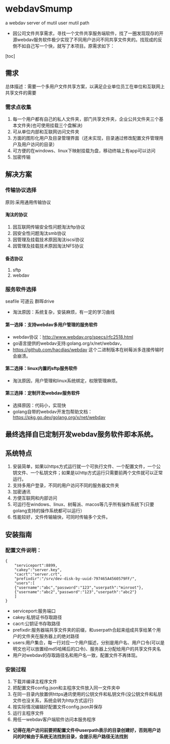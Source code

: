 # webdavSmump
a webdav server of mutil user mutil path

+ 因公司文件共享需求，寻找一个文件共享服务端软件，找了一圈发现现存的开源webdav服务软件极少实现了不同用户访问不同共享文件夹的。找现成的反倒不如自己写一个快，就写了本项目。原需求如下：


[toc]
## 需求
总体描述：需要一个多用户文件共享方案，以满足企业单位员工在单位和互联网上共享文件的需要

### 需求点收集
1. 每一个用户都有自己的私人文件夹，部门共享文件夹，企业公共文件夹三个基本文件夹(也可使用挂载三个盘解决)
2. 可从单位内部和互联网访问文件夹
3. 方面的图形化用户及目录管理界面（还未实现，目录通过修改配置文件管理用户及用户访问的目录）
4. 可方便的在windows、linux下映射挂载为盘，移动终端上有app可以访问
5. 加密传输

## 解决方案

### 传输协议选择
原则:采用通用传输协议
#### 淘汰的协议
1. 因互联网传输安全性问题淘汰ftp协议
2. 因安全性问题淘汰smb协议
3. 因管理及挂载技术原因淘汰iscsi协议
4. 因管理及挂载技术原因淘汰NFS协议

#### 备选协议
1. sftp
2. webdav

### 服务软件选择

seafile 可道云 群晖drive
+ 淘汰原因：系统复杂，安装麻烦，有一定的学习曲线

#### 第一选择：支持webdav多用户管理的服务软件
+ webdav协议：http://www.webdav.org/specs/rfc2518.html
+ go语言提供的webdav支持:golang.org/x/net/webdav，
+ https://github.com/hacdias/webdav 这个二进制版本在树莓派多连接传输时会崩溃。

#### 第二选择：linux内置的sftp服务软件
+ 淘汰原因，用户管理和linux系统绑定，权限管理麻烦。
#### 第三选择：定制开发webdav服务软件
+ 选择原因：代码小，实现快
+ golang自带的webdav开发包帮助文档：https://pkg.go.dev/golang.org/x/net/webdav

## 最终选择自已定制开发webdav服务软件即本系统。
## 系统特点
1. 安装简单，如果以https方式运行就一个可执行文件、一个配置文件，一个公钥文件、一个私钥文件；如果是以http方式运行只需要前两个文件就可以正常运行。
2. 支持多用户登录，不同的用户访问不同的服务器文件夹
3. 加密通讯
4. 方便互联网和内部访问
5. 可运行在windows、linux、树莓派、macos等几乎所有操作系统下(只要golang支持的操作系统都可以运行）
6. 性能较好，文件传输输快，可同时传输多个文件。

## 安装指南
### 配置文件说明：
```
{
    "serviceport":8899,
    "cakey":"server.key",
    "cacrt":"server.crt",
    "prefixdir":"/srv/dev-disk-by-uuid-797465A4560579FF/",
    "users":[
    {"username":"abc","password":"123","userpath":"minroot"},
    {"username":"abc2","password":"123","userpath":"abc2"}
    ]
}
```
+ serviceport:服务端口
+ cakey:私钥证书存取路径
+ cacrt:公钥证书存取路径
+ prefixdir:服务器端共享文件夹的前缀，和userpath合起来组成共享给某个用户的文件夹在服务器上的绝对路径
+ users:用户集合，每一行对应一个用户描述，分别是用户名、用户口令(可以是明文也可以放置经md5哈稀后的口令)、服务器上分配给用户的共享文件夹名
+ 用户对webdav的存取路径名和用户名一致，配置文件不再体现。

### 安装过程
1. 下载并编译主程序文件
2. 把配置文件config.json和主程序文件放入同一文件夹中
3. 在同一目录内放置供https通讯使用的公钥文件和私钥文件(没公钥文件和私钥文件也没关系，系统会转为http方式运行)
4. 按实际情况编辑好配置文件config.json并保存
5. 运行主程序文件
6. 用任一webdav客户端软件访问本服务程序
+ **记得在用户访问前要把配置文件中userpath表示的目录创建好，否则用户访问的时候由于系统无法找到目录，会提示用户路径无法找到**
